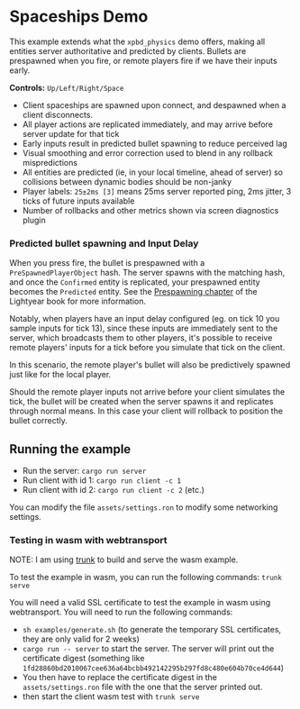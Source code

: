 # Spaceships Demo

This example extends what the `xpbd_physics` demo offers, making all entities server authoritative and
predicted by clients. Bullets are prespawned when you fire, or remote players fire if we have their inputs early.

**Controls:** `Up/Left/Right/Space`

* Client spaceships are spawned upon connect, and despawned when a client disconnects.
* All player actions are replicated immediately, and may arrive before server update for that tick
* Early inputs result in predicted bullet spawning to reduce perceived lag
* Visual smoothing and error correction used to blend in any rollback mispredictions
* All entities are predicted (ie, in your local timeline, ahead of server) so collisions between dynamic bodies should be non-janky
* Player labels: `25±2ms [3]` means 25ms server reported ping, 2ms jitter, 3 ticks of future inputs available
* Number of rollbacks and other metrics shown via screen diagnostics plugin


### Predicted bullet spawning and Input Delay

When you press fire, the bullet is prespawned with a `PreSpawnedPlayerObject` hash. The server spawns with the
matching hash, and once the `Confirmed` entity is replicated, your prespawned entity becomes the `Predicted` entity. See the [Prespawning chapter](https://cbournhonesque.github.io/lightyear/book/concepts/advanced_replication/prespawning.html) of the Lightyear book for more information.

Notably, when players have an input delay configured (eg. on tick 10 you sample inputs for tick 13), 
since these inputs are immediately sent to the server, which broadcasts them to other players, it's
possible to receive remote players' inputs for a tick before you simulate that tick on the client.

In this scenario, the remote player's bullet will also be predictively spawned just like for the local player.

Should the remote player inputs not arrive before your client simulates the tick, 
the bullet will be created when the server spawns it and replicates through normal means. In this case
your client will rollback to position the bullet correctly.

 
## Running the example

- Run the server: `cargo run server`
- Run client with id 1: `cargo run client -c 1`
- Run client with id 2: `cargo run client -c 2` (etc.)

You can modify the file `assets/settings.ron` to modify some networking settings.

### Testing in wasm with webtransport

NOTE: I am using [trunk](https://trunkrs.dev/) to build and serve the wasm example.

To test the example in wasm, you can run the following commands: `trunk serve`

You will need a valid SSL certificate to test the example in wasm using webtransport. You will need to run the following
commands:

- `sh examples/generate.sh` (to generate the temporary SSL certificates, they are only valid for 2 weeks)
- `cargo run -- server` to start the server. The server will print out the certificate digest (something
  like `1fd28860bd2010067cee636a64bcbb492142295b297fd8c480e604b70ce4d644`)
- You then have to replace the certificate digest in the `assets/settings.ron` file with the one that the server printed
  out.
- then start the client wasm test with `trunk serve`